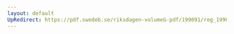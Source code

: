```yaml
---
layout: default
UpRedirect: https://pdf.swedeb.se/riksdagen-volumeG-pdf/199091/reg_199091/reg_199091_0451.pdf
---
```


